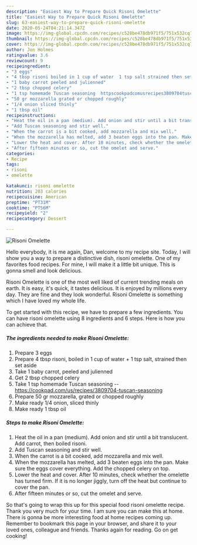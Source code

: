 ```yaml
---
description: "Easiest Way to Prepare Quick Risoni Omelette"
title: "Easiest Way to Prepare Quick Risoni Omelette"
slug: 63-easiest-way-to-prepare-quick-risoni-omelette
date: 2020-05-24T04:21:14.347Z
image: https://img-global.cpcdn.com/recipes/c528be478db971f5/751x532cq70/risoni-omelette-recipe-main-photo.jpg
thumbnail: https://img-global.cpcdn.com/recipes/c528be478db971f5/751x532cq70/risoni-omelette-recipe-main-photo.jpg
cover: https://img-global.cpcdn.com/recipes/c528be478db971f5/751x532cq70/risoni-omelette-recipe-main-photo.jpg
author: Jon Holmes
ratingvalue: 3.6
reviewcount: 9
recipeingredient:
- "3 eggs"
- "4 tbsp risoni boiled in 1 cup of water  1 tsp salt strained then set aside"
- "1 baby carrot peeled and julienned"
- "2 tbsp chopped celery"
- "1 tsp homemade Tuscan seasoning  httpscookpadcomusrecipes3809704tuscanseasoning"
- "50 gr mozzarella grated or chopped roughly"
- "1/4 onion sliced thinly"
- "1 tbsp oil"
recipeinstructions:
- "Heat the oil in a pan (medium). Add onion and stir until a bit translucent. Add carrot, then boiled risoni."
- "Add Tuscan seasoning and stir well."
- "When the carrot is a bit cooked, add mozzarella and mix well."
- "When the mozzarella has melted, add 3 beaten eggs into the pan. Make sure the eggs cover everything. Add the chopped celery on top."
- "Lower the heat and cover. After 10 minutes, check whether the omelette has turned firm. If it is no longer jiggly, turn off the heat but continue to cover the pan."
- "After fifteen minutes or so, cut the omelet and serve."
categories:
- Recipe
tags:
- risoni
- omelette

katakunci: risoni omelette 
nutrition: 203 calories
recipecuisine: American
preptime: "PT31M"
cooktime: "PT56M"
recipeyield: "2"
recipecategory: Dessert

---
```



![Risoni Omelette](https://img-global.cpcdn.com/recipes/c528be478db971f5/751x532cq70/risoni-omelette-recipe-main-photo.jpg)

Hello everybody, it is me again, Dan, welcome to my recipe site. Today, I will show you a way to prepare a distinctive dish, risoni omelette. One of my favorites food recipes. For mine, I will make it a little bit unique. This is gonna smell and look delicious.

Risoni Omelette is one of the most well liked of current trending meals on earth. It is easy, it's quick, it tastes delicious. It is enjoyed by millions every day. They are fine and they look wonderful. Risoni Omelette is something which I have loved my whole life.




To get started with this recipe, we have to prepare a few ingredients. You can have risoni omelette using 8 ingredients and 6 steps. Here is how you can achieve that.

<!--inarticleads1-->

##### The ingredients needed to make Risoni Omelette:

1. Prepare 3 eggs
1. Prepare 4 tbsp risoni, boiled in 1 cup of water + 1 tsp salt, strained then set aside
1. Take 1 baby carrot, peeled and julienned
1. Get 2 tbsp chopped celery
1. Take 1 tsp homemade Tuscan seasoning -- https://cookpad.com/us/recipes/3809704-tuscan-seasoning
1. Prepare 50 gr mozzarella, grated or chopped roughly
1. Make ready 1/4 onion, sliced thinly
1. Make ready 1 tbsp oil




<!--inarticleads2-->

##### Steps to make Risoni Omelette:

1. Heat the oil in a pan (medium). Add onion and stir until a bit translucent. Add carrot, then boiled risoni.
1. Add Tuscan seasoning and stir well.
1. When the carrot is a bit cooked, add mozzarella and mix well.
1. When the mozzarella has melted, add 3 beaten eggs into the pan. Make sure the eggs cover everything. Add the chopped celery on top.
1. Lower the heat and cover. After 10 minutes, check whether the omelette has turned firm. If it is no longer jiggly, turn off the heat but continue to cover the pan.
1. After fifteen minutes or so, cut the omelet and serve.




So that's going to wrap this up for this special food risoni omelette recipe. Thank you very much for your time. I am sure you can make this at home. There is gonna be more interesting food at home recipes coming up. Remember to bookmark this page in your browser, and share it to your loved ones, colleague and friends. Thanks again for reading. Go on get cooking!
